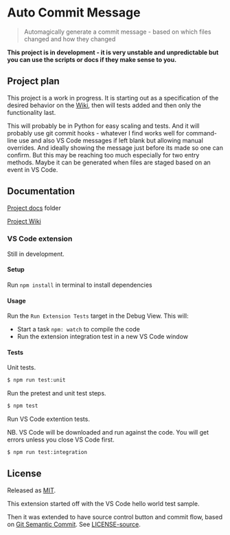 # Auto Commit Message
> Automagically generate a commit message - based on which files changed and how they changed

**This project is in development - it is very unstable and unpredictable but you can use the scripts or docs if they make sense to you.**

## Project plan

This project is a work in progress. It is starting out as a specification of the desired behavior on the [Wiki](https://github.com/MichaelCurrin/auto-commit-msg/wiki), then will tests added and then only the functionality last.

This will probably be in Python for easy scaling and tests. And it will probably use git commit hooks - whatever I find works well for command-line use and also VS Code messages if left blank but allowing manual overrides. And ideally showing the message just before its made so one can confirm. But this may be reaching too much especially for two entry methods. Maybe it can be generated when files are staged based on an event in VS Code.


## Documentation

[Project docs](/docs/) folder

[Project Wiki](https://github.com/MichaelCurrin/auto-commit-msg/wiki)


### VS Code extension

Still in development.


#### Setup

Run `npm install` in terminal to install dependencies


#### Usage

Run the `Run Extension Tests` target in the Debug View. This will:

- Start a task `npm: watch` to compile the code
- Run the extension integration test in a new VS Code window

#### Tests


Unit tests.

```sh
$ npm run test:unit
```

Run the pretest and unit test steps.

```sh
$ npm test
```

Run VS Code extention tests.

NB. VS Code will be downloaded and run against the code. You will get errors unless you close VS Code first.

```sh
$ npm run test:integration
```


## License

Released as [MIT](/LICENSE).

This extension started off with the VS Code hello world test sample.

Then it was extended to have source control button and commit flow, based on [Git Semantic Commit](https://github.com/nitayneeman/vscode-git-semantic-commit). See [LICENSE-source](LICENSE-source).
